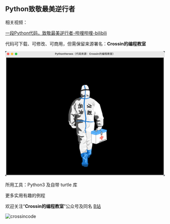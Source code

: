 ## Python致敬最美逆行者

相关视频：

[一段Python代码，致敬最美逆行者-哔哩哔哩-bilibili](https://www.bilibili.com/video/BV1qq4y1e7jr)


代码可下载、可修改、可商用，但需保留来源署名：**Crossin的编程教室**

![](效果图.png)

所用工具：Python3 及自带 turtle 库

更多实用有趣的例程

欢迎关注“**Crossin的编程教室**”公众号及同名 [B站](https://space.bilibili.com/17095888)

![crossincode](../crossin-logo.png)
